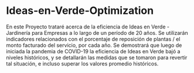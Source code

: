 # Ideas-en-Verde-Optimization

En este Proyecto trataré acerca de la eficiencia de Ideas en Verde - Jardinería para Empresas a lo largo de un período de 20 años. Se utilizarán indicadores relacionados con el porcentaje de reposición de plantas / el monto facturado del servicio, por cada año. Se demostrará que luego de iniciada la pandemia de COVID-19 la eficiencia de Ideas en Verde bajó a niveles históricos, y se detallarán las medidas que se tomaron para revertir tal situación, e incluso superar los valores promedio históricos.

